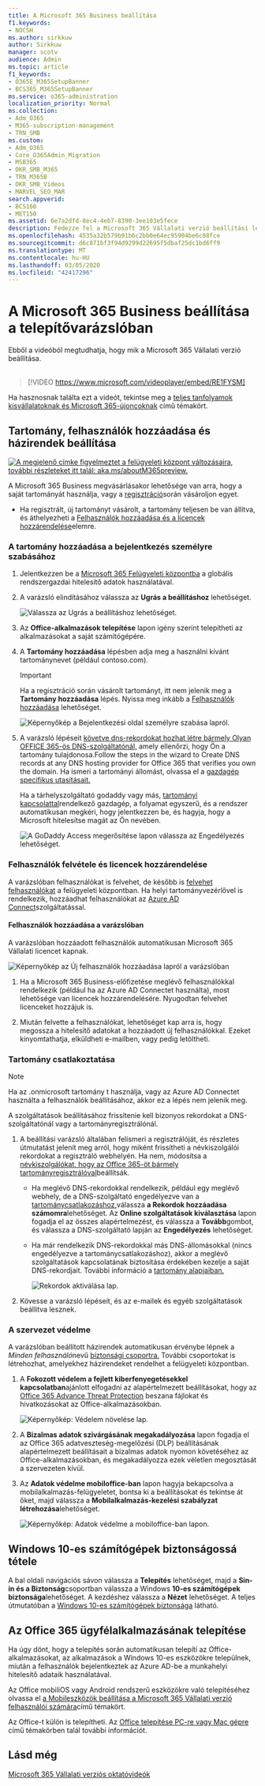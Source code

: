 ```yaml
---
title: A Microsoft 365 Business beállítása
f1.keywords:
- NOCSH
ms.author: sirkkuw
author: Sirkkuw
manager: scotv
audience: Admin
ms.topic: article
f1_keywords:
- O365E_M365SetupBanner
- BCS365_M365SetupBanner
ms.service: o365-administration
localization_priority: Normal
ms.collection:
- Adm_O365
- M365-subscription-management
- TRN_SMB
ms.custom:
- Adm_O365
- Core_O365Admin_Migration
- MSB365
- OKR_SMB_M365
- TRN_M365B
- OKR_SMB_Videos
- MARVEL_SEO_MAR
search.appverid:
- BCS160
- MET150
ms.assetid: 6e7a2dfd-8ec4-4eb7-8390-3ee103e5fece
description: Fedezze fel a Microsoft 365 Vállalati verzió beállítási lépéseit, beleértve a tartomány és a felhasználók hozzáadását, a biztonsági házirendek beállítását stb.
ms.openlocfilehash: 4535a32b579b91b6c2bb0e64ec95904be6c08fce
ms.sourcegitcommit: d6c871bf3f94d9299d22695f5dbaf25dc1bd6ff9
ms.translationtype: MT
ms.contentlocale: hu-HU
ms.lasthandoff: 03/05/2020
ms.locfileid: "42417296"
---
```

# <a name="set-up-microsoft-365-business-in-the-setup-wizard"></a>A Microsoft 365 Business beállítása a telepítővarázslóban

Ebből a videóból megtudhatja, hogy mik a Microsoft 365 Vállalati verzió beállítása.<br><br>

> [!VIDEO https://www.microsoft.com/videoplayer/embed/RE1FYSM] 

Ha hasznosnak találta ezt a videót, tekintse meg a [teljes tanfolyamok kisvállalatoknak és Microsoft 365-újoncoknak](https://support.office.com/article/6ab4bbcd-79cf-4000-a0bd-d42ce4d12816) című témakört.

## <a name="add-your-domain-users-and-set-up-policies"></a>Tartomány, felhasználók hozzáadása és házirendek beállítása

[![A megjelenő címke figyelmeztet a felügyeleti központ változásaira, további részleteket itt talál: aka.ms/aboutM365preview.](../media/m365admincenterchanging.png)](https://docs.microsoft.com/office365/admin/microsoft-365-admin-center-preview)

A Microsoft 365 Business megvásárlásakor lehetősége van arra, hogy a saját tartományát használja, vagy a [regisztráció](sign-up.md)során vásároljon egyet.

- Ha regisztrált, új tartományt vásárolt, a tartomány teljesen be van állítva, és áthelyezheti a [Felhasználók hozzáadása és a licencek hozzárendelése](#add-users-and-assign-licenses)elemre.

### <a name="add-your-domain-to-personalize-sign-in"></a>A tartomány hozzáadása a bejelentkezés személyre szabásához

1. Jelentkezzen be a [Microsoft 365 Felügyeleti központba](https://admin.microsoft.com) a globális rendszergazdai hitelesítő adatok használatával. 

2. A varázsló elindításához válassza az **Ugrás a beállításhoz** lehetőséget.

    ![Válassza az Ugrás a beállításhoz lehetőséget.](../media/gotosetupinadmincenter.png)

3. Az **Office-alkalmazások telepítése** lapon igény szerint telepítheti az alkalmazásokat a saját számítógépére.
    
4. A **Tartomány hozzáadása** lépésben adja meg a használni kívánt tartománynevet (például contoso.com).

    > [!IMPORTANT]
    > Ha a regisztráció során vásárolt tartományt, itt nem jelenik meg a **Tartomány hozzáadása** lépés. Nyissa meg inkább a [Felhasználók hozzáadása](#add-users-and-assign-licenses) lehetőséget.

    ![Képernyőkép a Bejelentkezési oldal személyre szabása lapról.](../media/adddomain.png)

    
4. A varázsló lépéseit [követve dns-rekordokat hozhat létre bármely Olyan OFFICE 365-ös DNS-szolgáltatónál,](https://docs.microsoft.com/office365/admin/get-help-with-domains/create-dns-records-at-any-dns-hosting-provider) amely ellenőrzi, hogy Ön a tartomány tulajdonosa.Follow the steps in the wizard to Create DNS records at any DNS hosting provider for Office 365 that verifies you own the domain. Ha ismeri a tartományi állomást, olvassa el a [gazdagép specifikus utasításait.](https://docs.microsoft.com/office365/admin/get-help-with-domains/set-up-your-domain-host-specific-instructions)

    Ha a tárhelyszolgáltató godaddy vagy más, [tartományi kapcsolattal](https://docs.microsoft.com/office365/admin/get-help-with-domains/domain-connect)rendelkező gazdagép, a folyamat egyszerű, és a rendszer automatikusan megkéri, hogy jelentkezzen be, és hagyja, hogy a Microsoft hitelesítse magát az Ön nevében.

    ![A GoDaddy Access megerősítése lapon válassza az Engedélyezés lehetőséget.](../media/godaddyauth.png)

### <a name="add-users-and-assign-licenses"></a>Felhasználók felvétele és licencek hozzárendelése

A varázslóban felhasználókat is felvehet, de később is [felvehet felhasználókat](add-users-m365b.md) a felügyeleti központban. Ha helyi tartományvezérlővel is rendelkezik, hozzáadhat felhasználókat az [Azure AD Connect](https://docs.microsoft.com/azure/active-directory/hybrid/how-to-connect-install-express)szolgáltatással.

#### <a name="add-users-in-the-wizard"></a>Felhasználók hozzáadása a varázslóban

A varázslóban hozzáadott felhasználók automatikusan Microsoft 365 Vállalati licencet kapnak.

![Képernyőkép az Új felhasználók hozzáadása lapról a varázslóban](../media/addnewuserspage.png)

1. Ha a Microsoft 365 Business-előfizetése meglévő felhasználókkal rendelkezik (például ha az Azure AD Connectet használta), most lehetősége van licencek hozzárendelésére. Nyugodtan felvehet licenceket hozzájuk is.

2. Miután felvette a felhasználókat, lehetőséget kap arra is, hogy megossza a hitelesítő adatokat a hozzáadott új felhasználókkal. Ezeket kinyomtathatja, elküldheti e-mailben, vagy pedig letöltheti.

### <a name="connect-your-domain"></a>Tartomány csatlakoztatása

> [!NOTE]
> Ha az .onmicrosoft tartomány t használja, vagy az Azure AD Connectet használta a felhasználók beállításához, akkor ez a lépés nem jelenik meg.
  
A szolgáltatások beállításához frissítenie kell bizonyos rekordokat a DNS-szolgáltatónál vagy a tartományregisztrálónál.
  
1. A beállítási varázsló általában felismeri a regisztrálóját, és részletes útmutatást jelenít meg arról, hogy miként frissítheti a névkiszolgálói rekordokat a regisztráló webhelyén. Ha nem, módosítsa a [névkiszolgálókat, hogy az Office 365-öt bármely tartományregisztrálóval](https://support.office.com/article/a8b487a9-2a45-4581-9dc4-5d28a47010a2)beállítsák. 

    - Ha meglévő DNS-rekordokkal rendelkezik, például egy meglévő webhely, de a DNS-szolgáltató engedélyezve van a [tartománycsatlakozáshoz,](https://docs.microsoft.com/office365/admin/get-help-with-domains/domain-connect)válassza **a Rekordok hozzáadása számomra**lehetőséget. Az **Online szolgáltatások kiválasztása** lapon fogadja el az összes alapértelmezést, és válassza a **Tovább**gombot, és válassza a DNS-szolgáltató lapján az **Engedélyezés** lehetőséget.
    - Ha már rendelkezik DNS-rekordokkal más DNS-állomásokkal (nincs engedélyezve a tartománycsatlakozáshoz), akkor a meglévő szolgáltatások kapcsolatának biztosítása érdekében kezelje a saját DNS-rekordjait. További információ a [tartomány alapjaiban.](https://docs.microsoft.com/office365/admin/get-help-with-domains/dns-basics)

        ![Rekordok aktiválása lap.](../media/activaterecords.png)

2. Kövesse a varázsló lépéseit, és az e-mailek és egyéb szolgáltatások beállítva lesznek.

### <a name="protect-your-organization"></a>A szervezet védelme 

A varázslóban beállított házirendek automatikusan érvénybe lépnek a *Minden felhasználó*nevű [biztonsági csoportra.](https://docs.microsoft.com/office365/admin/create-groups/compare-groups#security-groups) További csoportokat is létrehozhat, amelyekhez házirendeket rendelhet a felügyeleti központban.

1. A **Fokozott védelem a fejlett kiberfenyegetésekkel kapcsolatban**ajánlott elfogadni az alapértelmezett beállításokat, hogy az [Office 365 Advance Threat Protection](https://docs.microsoft.com/microsoft-365/security/office-365-security/office-365-atp) beszana fájlokat és hivatkozásokat az Office-alkalmazásokban.

    ![Képernyőkép: Védelem növelése lap.](../media/increasetreatprotection.png)


2. A **Bizalmas adatok szivárgásának megakadályozása** lapon fogadja el az Office 365 adatveszteség-megelőzési (DLP) beállításának alapértelmezett beállításait a bizalmas adatok nyomon követéséhez az Office-alkalmazásokban, és megakadályozza ezek véletlen megosztását a szervezeten kívül.

3. Az **Adatok védelme mobiloffice-ban** lapon hagyja bekapcsolva a mobilalkalmazás-felügyeletet, bontsa ki a beállításokat és tekintse át őket, majd válassza a **Mobilalkalmazás-kezelési szabályzat létrehozása**lehetőséget.

    ![Képernyőkép: Adatok védelme a mobiloffice-ban lapon.](../media/protectdatainmobile.png)


## <a name="secure-windows-10-pcs"></a>Windows 10-es számítógépek biztonságossá tétele

A bal oldali navigációs sávon válassza a **Telepítés** lehetőséget, majd a **Sin-in és a Biztonság**csoportban válassza a Windows **10-es számítógépek biztonsága**lehetőséget. A kezdéshez válassza a **Nézet** lehetőséget. A teljes útmutatóban a [Windows 10-es számítógépek biztonsága](secure-win-10-pcs.md) látható.

## <a name="deploy-office-365-client-apps"></a>Az Office 365 ügyfélalkalmazásának telepítése

Ha úgy dönt, hogy a telepítés során automatikusan telepíti az Office-alkalmazásokat, az alkalmazások a Windows 10-es eszközökre települnek, miután a felhasználók bejelentkeztek az Azure AD-be a munkahelyi hitelesítő adataik használatával.

Az Office mobiliOS vagy Android rendszerű eszközökre való telepítéséhez olvassa el [a Mobileszközök beállítása a Microsoft 365 Vállalati verzió felhasználói számára](set-up-mobile-devices.md)című témakört.

Az Office-t külön is telepítheti. Az [Office telepítése PC-re vagy Mac gépre](https://support.office.com/article/4414eaaf-0478-48be-9c42-23adc4716658) című témakörben talál további információt.

## <a name="see-also"></a>Lásd még

[Microsoft 365 Vállalati verziós oktatóvideók](https://support.office.com/article/6ab4bbcd-79cf-4000-a0bd-d42ce4d12816)
